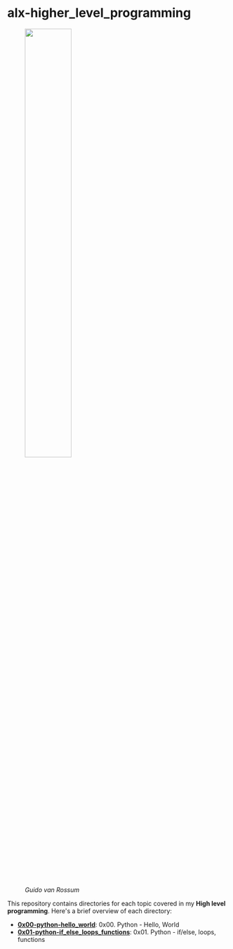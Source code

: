 # alx-higher_level_programming

<figure>
    <img src="GuidoVanRossum.jpg" style="width: 50%" />
    <figcaption>
        <em>Guido van Rossum</em>
    </figcaption>
</figure>

This repository contains directories for each topic covered in my **High level programming**. Here's a brief overview of each directory:
- [**0x00-python-hello_world**](https://github.com/mdawoud27/alx-higher_level_programming/tree/main/0x00-python-hello_world): 0x00. Python - Hello, World
- [**0x01-python-if_else_loops_functions**](): 0x01. Python - if/else, loops, functions
  
